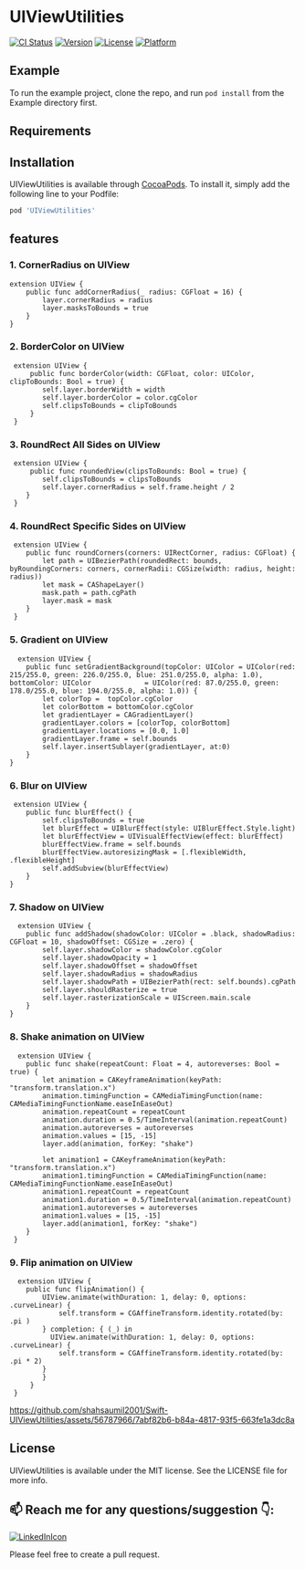 # UIViewUtilities

[![CI Status](https://img.shields.io/travis/shahsaumil20011991@gmail.com/UIViewUtilities.svg?style=flat)](https://travis-ci.org/shahsaumil20011991@gmail.com/UIViewUtilities)
[![Version](https://img.shields.io/cocoapods/v/UIViewUtilities.svg?style=flat)](https://cocoapods.org/pods/UIViewUtilities)
[![License](https://img.shields.io/cocoapods/l/UIViewUtilities.svg?style=flat)](https://cocoapods.org/pods/UIViewUtilities)
[![Platform](https://img.shields.io/cocoapods/p/UIViewUtilities.svg?style=flat)](https://cocoapods.org/pods/UIViewUtilities)

## Example

To run the example project, clone the repo, and run `pod install` from the Example directory first.

## Requirements

## Installation

UIViewUtilities is available through [CocoaPods](https://cocoapods.org). To install
it, simply add the following line to your Podfile:

```ruby
pod 'UIViewUtilities'
```
## features
### 1. CornerRadius on UIView
    extension UIView {
        public func addCornerRadius(_ radius: CGFloat = 16) {
            layer.cornerRadius = radius
            layer.masksToBounds = true
        }
    }

### 2. BorderColor on UIView
     extension UIView {
         public func borderColor(width: CGFloat, color: UIColor, clipToBounds: Bool = true) {
            self.layer.borderWidth = width
            self.layer.borderColor = color.cgColor
            self.clipsToBounds = clipToBounds
         }
     }

### 3. RoundRect All Sides on UIView
     extension UIView {    
         public func roundedView(clipsToBounds: Bool = true) {
            self.clipsToBounds = clipsToBounds
            self.layer.cornerRadius = self.frame.height / 2
        }
     }

 ### 4. RoundRect Specific Sides on UIView
     extension UIView { 
        public func roundCorners(corners: UIRectCorner, radius: CGFloat) {
            let path = UIBezierPath(roundedRect: bounds, byRoundingCorners: corners, cornerRadii: CGSize(width: radius, height: radius))
            let mask = CAShapeLayer()
            mask.path = path.cgPath
            layer.mask = mask
        }
     }
    
 ### 5. Gradient on UIView
      extension UIView { 
        public func setGradientBackground(topColor: UIColor = UIColor(red: 215/255.0, green: 226.0/255.0, blue: 251.0/255.0, alpha: 1.0), bottomColor: UIColor             = UIColor(red: 87.0/255.0, green: 178.0/255.0, blue: 194.0/255.0, alpha: 1.0)) {
            let colorTop =  topColor.cgColor
            let colorBottom = bottomColor.cgColor
            let gradientLayer = CAGradientLayer()
            gradientLayer.colors = [colorTop, colorBottom]
            gradientLayer.locations = [0.0, 1.0]
            gradientLayer.frame = self.bounds
            self.layer.insertSublayer(gradientLayer, at:0)
        }
    }
    
 ### 6. Blur on UIView
     extension UIView { 
        public func blurEffect() {
            self.clipsToBounds = true
            let blurEffect = UIBlurEffect(style: UIBlurEffect.Style.light)
            let blurEffectView = UIVisualEffectView(effect: blurEffect)
            blurEffectView.frame = self.bounds
            blurEffectView.autoresizingMask = [.flexibleWidth, .flexibleHeight]
            self.addSubview(blurEffectView)
        }
    }
    
 ### 7. Shadow on UIView
      extension UIView { 
        public func addShadow(shadowColor: UIColor = .black, shadowRadius: CGFloat = 10, shadowOffset: CGSize = .zero) {
            self.layer.shadowColor = shadowColor.cgColor
            self.layer.shadowOpacity = 1
            self.layer.shadowOffset = shadowOffset
            self.layer.shadowRadius = shadowRadius
            self.layer.shadowPath = UIBezierPath(rect: self.bounds).cgPath
            self.layer.shouldRasterize = true
            self.layer.rasterizationScale = UIScreen.main.scale
        }
    }

 ### 8. Shake animation on UIView
      extension UIView { 
        public func shake(repeatCount: Float = 4, autoreverses: Bool = true) {
            let animation = CAKeyframeAnimation(keyPath: "transform.translation.x")
            animation.timingFunction = CAMediaTimingFunction(name: CAMediaTimingFunctionName.easeInEaseOut)
            animation.repeatCount = repeatCount
            animation.duration = 0.5/TimeInterval(animation.repeatCount)
            animation.autoreverses = autoreverses
            animation.values = [15, -15]
            layer.add(animation, forKey: "shake")
        
            let animation1 = CAKeyframeAnimation(keyPath: "transform.translation.x")
            animation1.timingFunction = CAMediaTimingFunction(name: CAMediaTimingFunctionName.easeInEaseOut)
            animation1.repeatCount = repeatCount
            animation1.duration = 0.5/TimeInterval(animation.repeatCount)
            animation1.autoreverses = autoreverses
            animation1.values = [15, -15]
            layer.add(animation1, forKey: "shake")
        }
     }
    
 ### 9. Flip animation on UIView
      extension UIView { 
        public func flipAnimation() {
            UIView.animate(withDuration: 1, delay: 0, options: .curveLinear) {
                self.transform = CGAffineTransform.identity.rotated(by: .pi )
            } completion: { (_) in
              UIView.animate(withDuration: 1, delay: 0, options: .curveLinear) {
                self.transform = CGAffineTransform.identity.rotated(by: .pi * 2)
            }
            }
         }
     }

https://github.com/shahsaumil2001/Swift-UIViewUtilities/assets/56787966/7abf82b6-b84a-4817-93f5-663fe1a3dc8a

## License

UIViewUtilities is available under the MIT license. See the LICENSE file for more info.

## 📫 Reach me for any questions/suggestion :point_down::
[![LinkedInIcon](https://user-images.githubusercontent.com/56787966/180372874-fd85a898-5750-4b51-a39d-bf552e321eb4.png)](https://www.linkedin.com/in/saumil-shah-b954b9101/)

Please feel free to create a pull request.
